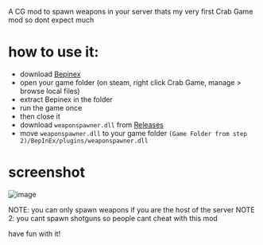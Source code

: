 A CG mod to spawn weapons in your server
thats my very first Crab Game mod so dont expect much

# how to use it:
- download [Bepinex](https://builds.bepinex.dev/projects/bepinex_be/577/BepInEx_UnityIL2CPP_x64_ec79ad0_6.0.0-be.577.zip)
- open your game folder (on steam, right click Crab Game, manage > browse local files)
- extract Bepinex in the folder
- run the game once
- then close it
- download `weaponspawner.dll` from [Releases](https://github.com/vulkanreal/CrabGame.WeaponSpawner/releases)
- move `weaponspawner.dll` to your game folder `(Game Folder from step 2)/BepInEx/plugins/weaponspawner.dll`

# screenshot
![image](https://i.imgur.com/B4yLQt9.jpg)


NOTE: you can only spawn weapons if you are the host of the server
NOTE 2: you cant spawn shotguns so people cant cheat with this mod

have fun with it!
